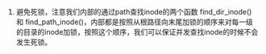 
   1. 避免死锁，注意我们内部的通过path查找inode的两个函数 find_dir_inode() 和 find_path_inode()，内部都是按照从根路径向末尾加锁的顺序来对每一级的目录的inode加锁，按照这个顺序，我们可以保证并发查找inode的时候不会发生死锁。